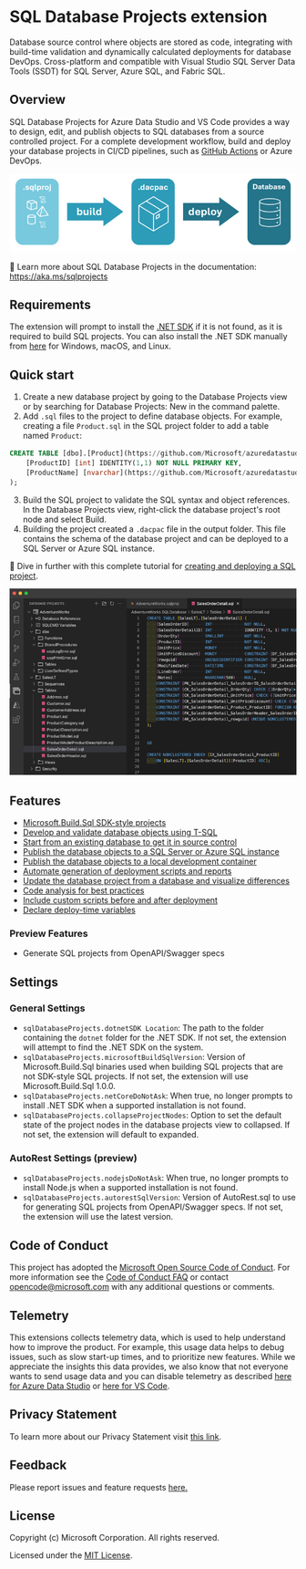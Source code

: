 # SQL Database Projects extension

Database source control where objects are stored as code, integrating with build-time validation and dynamically calculated deployments for database DevOps. Cross-platform and compatible with Visual Studio SQL Server Data Tools (SSDT) for SQL Server, Azure SQL, and Fabric SQL.

## Overview

SQL Database Projects for Azure Data Studio and VS Code provides a way to design, edit, and publish objects to SQL databases from a source controlled project. For a complete development workflow, build and deploy your database projects in CI/CD pipelines, such as [GitHub Actions](https://github.com/azure/sql-action) or Azure DevOps.

![SQL project lifecycle](https://raw.githubusercontent.com/microsoft/azuredatastudio/main/extensions/sql-database-projects/images/sqlproj-lifecycle.png)

📕 Learn more about SQL Database Projects in the documentation: https://aka.ms/sqlprojects

## Requirements

The extension will prompt to install the [.NET SDK](https://aka.ms/sqlprojects-dotnet) if it is not found, as it is required to build SQL projects. You can also install the .NET SDK manually from [here](https://aka.ms/sqlprojects-dotnet) for Windows, macOS, and Linux.

## Quick start

1. Create a new database project by going to the Database Projects view or by searching for Database Projects: New in the command palette.
2. Add `.sql` files to the project to define database objects. For example, creating a file `Product.sql` in the SQL project folder to add a table named `Product`:
  ```sql
  CREATE TABLE [dbo].[Product](https://github.com/Microsoft/azuredatastudio/blob/HEAD/
      [ProductID] [int] IDENTITY(1,1) NOT NULL PRIMARY KEY,
      [ProductName] [nvarchar](https://github.com/Microsoft/azuredatastudio/blob/HEAD/200) NOT NULL
  );
  ```
3. Build the SQL project to validate the SQL syntax and object references. In the Database Projects view, right-click the database project's root node and select Build.
4. Building the project created a `.dacpac` file in the output folder. This file contains the schema of the database project and can be deployed to a SQL Server or Azure SQL instance.

📕 Dive in further with this complete tutorial for [creating and deploying a SQL project](https://learn.microsoft.com/sql/tools/sql-database-projects/tutorials/create-deploy-sql-project?pivots=sq1-visual-studio-code).

![AdventureWorks SQL project](https://raw.githubusercontent.com/microsoft/azuredatastudio/main/extensions/sql-database-projects/images/readme-sqlproj.png)

## Features

- [Microsoft.Build.Sql SDK-style projects](https://aka.ms/sqlprojects)
- [Develop and validate database objects using T-SQL](https://learn.microsoft.com/sql/tools/sql-database-projects/sql-database-projects#validation)
- [Start from an existing database to get it in source control](https://learn.microsoft.com/sql/tools/sql-database-projects/tutorials/start-from-existing-database?pivots=sq1-visual-studio-code)
- [Publish the database objects to a SQL Server or Azure SQL instance](https://learn.microsoft.com/sql/tools/sql-database-projects/sql-database-projects#deployment)
- [Publish the database objects to a local development container](https://learn.microsoft.com/azure-data-studio/extensions/sql-database-project-extension-build#publish-the-sql-project-and-deploy-to-a-local-container)
- [Automate generation of deployment scripts and reports](https://learn.microsoft.com/sql/tools/sqlpackage/sqlpackage#deployments)
- [Update the database project from a database and visualize differences](https://learn.microsoft.com/sql/tools/sql-database-projects/howto/compare-database-project?pivots=sq1-visual-studio-code)
- [Code analysis for best practices](https://learn.microsoft.com/sql/tools/sql-database-projects/concepts/sql-code-analysis/sql-code-analysis?pivots=sq1-visual-studio-code)
- [Include custom scripts before and after deployment](https://learn.microsoft.com/sql/tools/sql-database-projects/concepts/pre-post-deployment-scripts?pivots=sq1-visual-studio-code)
- [Declare deploy-time variables](https://learn.microsoft.com/sql/tools/sql-database-projects/concepts/sqlcmd-variables?pivots=sq1-visual-studio-code)

### Preview Features

- Generate SQL projects from OpenAPI/Swagger specs

## Settings

### General Settings

- `sqlDatabaseProjects.dotnetSDK Location`: The path to the folder containing the `dotnet` folder for the .NET SDK. If not set, the extension will attempt to find the .NET SDK on the system.
- `sqlDatabaseProjects.microsoftBuildSqlVersion`: Version of Microsoft.Build.Sql binaries used when building SQL projects that are not SDK-style SQL projects. If not set, the extension will use Microsoft.Build.Sql 1.0.0.
- `sqlDatabaseProjects.netCoreDoNotAsk`: When true, no longer prompts to install .NET SDK when a supported installation is not found.
- `sqlDatabaseProjects.collapseProjectNodes`: Option to set the default state of the project nodes in the database projects view to collapsed. If not set, the extension will default to expanded.

### AutoRest Settings (preview)

- `sqlDatabaseProjects.nodejsDoNotAsk`: When true, no longer prompts to install Node.js when a supported installation is not found.
- `sqlDatabaseProjects.autorestSqlVersion`: Version of AutoRest.sql to use for generating SQL projects from OpenAPI/Swagger specs. If not set, the extension will use the latest version.

## Code of Conduct

This project has adopted the [Microsoft Open Source Code of Conduct](https://opensource.microsoft.com/codeofconduct/). For more information see the [Code of Conduct FAQ](https://opensource.microsoft.com/codeofconduct/faq/) or contact [opencode@microsoft.com](mailto:opencode@microsoft.com) with any additional questions or comments.

## Telemetry

This extensions collects telemetry data, which is used to help understand how to improve the product. For example, this usage data helps to debug issues, such as slow start-up times, and to prioritize new features. While we appreciate the insights this data provides, we also know that not everyone wants to send usage data and you can disable telemetry as described [here for Azure Data Studio](https://aka.ms/ads-disable-telemetry) or [here for VS Code](https://code.visualstudio.com/docs/getstarted/telemetry#_disable-telemetry-reporting).

## Privacy Statement

To learn more about our Privacy Statement visit [this link](https://go.microsoft.com/fwlink/?LinkID=824704).

## Feedback

Please report issues and feature requests [here.](https://github.com/microsoft/azuredatastudio/issues)

## License

Copyright (c) Microsoft Corporation. All rights reserved.

Licensed under the [MIT License](https://raw.githubusercontent.com/Microsoft/azuredatastudio/main/LICENSE.txt).
